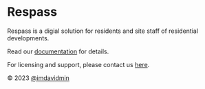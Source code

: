 
# Respass

Respass is a digial solution for residents and site staff of residential developments.

Read our [documentation](https://respass.duckdocs.site/docs/first-page) for details.

For licensing and support, please contact us [here](mailto:respass@lansburysquare.com).

© 2023 [@imdavidmin](https://github.com/imdavidmin)